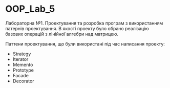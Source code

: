 # OOP_Lab_5

Лабораторна №1. Проектування та розробка програм з використанням патернів проектування.
В якості проекту було обрано реалізацію базових операцій з лінійної алгебри над матрицею.

Паттени проектування, що були використані під час написання проекту:
* Strategy
* Iterator
* Memento
* Prototype
* Facade
* Decorator
